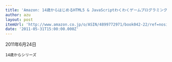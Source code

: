 ```yaml
---
title: 'Amazon: 14歳からはじめるHTML5 & JavaScriptわくわくゲームプログラミング教室Windows／Macintosh対応: 大槻有一郎'
author: azu
layout: post
itemUrl: 'http://www.amazon.co.jp/o/ASIN/4899772971/book042-22/ref=nosim'
date: '2011-05-31T15:00:00.000Z'
---
```

2011年6月24日

    14歳からシリーズ
